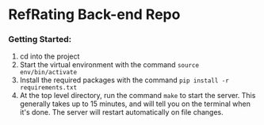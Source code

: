 # RefRating Back-end Repo

### Getting Started:

1. cd into the project
2. Start the virtual environment with the command `source env/bin/activate`
3. Install the required packages with the command `pip install -r requirements.txt`
4. At the top level directory, run the command `make` to start the server. This generally takes up to 15 minutes, and will tell you on the terminal when it's done. The server will restart automatically on file changes. 
